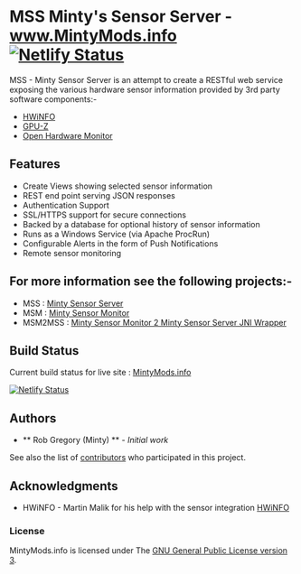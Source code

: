 # MSS Minty's Sensor Server - www.MintyMods.info [![Netlify Status](https://api.netlify.com/api/v1/badges/ae30fd9b-8533-4518-ba87-76a491bc3fda/deploy-status)](https://app.netlify.com/sites/mintymods/deploys)
MSS - Minty Sensor Server is an attempt to create a RESTful web service exposing the various hardware sensor information provided by 3rd party software components:-
   * [HWiNFO](https://www.hwinfo.com) 
   * [GPU-Z](https://www.techpowerup.com/gpuz/) 
   * [Open Hardware Monitor](https://openhardwaremonitor.org/) 

## Features
   * Create Views showing selected sensor information
   * REST end point serving JSON responses
   * Authentication Support 
   * SSL/HTTPS support for secure connections
   * Backed by a database for optional history of sensor information
   * Runs as a Windows Service (via Apache ProcRun)
   * Configurable Alerts in the form of Push Notifications
   * Remote sensor monitoring


## For more information see the following projects:-
* MSS : [Minty Sensor Server](https://github.com/MintyMods/MintySensorServer)
* MSM : [Minty Sensor Monitor](https://github.com/MintyMods/MintySensorMonitor)
* MSM2MSS : [Minty Sensor Monitor 2 Minty Sensor Server JNI Wrapper](https://github.com/MintyMods/MintySm2MintySsJniWrapper)

## Build Status
Current build status for live site : [MintyMods.info](https://mintymods.info)

[![Netlify Status](https://api.netlify.com/api/v1/badges/ae30fd9b-8533-4518-ba87-76a491bc3fda/deploy-status)](https://app.netlify.com/sites/mintymods/deploys)

## Authors

* ** Rob Gregory (Minty) ** - *Initial work* 

See also the list of [contributors](doc/CONTRIBUTORS.md) who participated in this project.

## Acknowledgments

  * HWiNFO - Martin Malik for his help with the sensor integration [HWiNFO](http://hwinfo.com)  
  
### License
MintyMods.info is licensed under The [GNU General Public License version 3](https://www.gnu.org/licenses/gpl-3.0.en.html).
  
  
  
